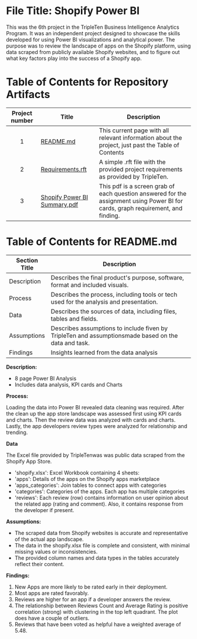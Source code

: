 # File Title: Shopify Power BI

This was the 6th project in the TripleTen Business Intelligence Analytics Program. It was an independent project designed to showcase the skills developed for using Power BI visualizations and analytical power. The purpose was to review the landscape of apps on the Shopify platform, using data scraped from publicly available Shopify websites, and to figure out what key factors play into the success of a Shopify app.


# Table of Contents for Repository Artifacts

| Project number | Title | Description |
| :-----------: | ----------- |----------- |
| 1 | [README.md](https://github.com/zmite2000/Early-Data-Projects-TripleTen/blob/main/Shopify/README.md) | This current page with all relevant information about the project, just past the Table of Contents |
| 2 | [Requirements.rft](https://github.com/zmite2000/Early-Data-Projects-TripleTen/blob/main/Shopify/Requirements.rtf) | A simple .rft file with the provided project requirements as provided by TripleTen. |
| 3 | [Shopify Power BI Summary.pdf](https://github.com/zmite2000/Early-Data-Projects-TripleTen/blob/main/Shopify/Shopify%20Power%20BI%20Summary.pdf) | This pdf is a screen grab of each question answered for the assignment using Power BI for cards, graph requirement, and finding. |




# Table of Contents for README.md

| Section Title | Description |
| ------------- | ----------- |
| Description | Describes the final product's purpose, software, format and included visuals. |
| Process | Describes the process, including tools or tech used for the analysis and presentation. |
| Data | Describes the sources of data, including files, tables and fields. |
| Assumptions | Describes assumptions to include fiven by TripleTen and assumptionsmade based on the data and task. |
| Findings | Insights learned from the data analysis |


**Description:**

- 8 page Power BI Analysis
- Includes data analysis, KPI cards and Charts

**Process:**

Loading the data into Power BI revealed data cleaning was required. After the clean up the app store landscape was assessed first using KPI cards and charts. Then the review data was analyzed with cards and charts. Lastly, the app developers review types were analyzed for relationship and trending.

**Data**

The Excel file provided by TripleTenwas was public data scraped from the Shopify App Store.

- 'shopify.xlsx': Excel Workbook containing 4 sheets:
- 'apps': Details of the apps on the Shopify apps marketplace
- 'apps_categories': Join tables to connect apps with categories
- 'categories': Categories of the apps. Each app has multiple categories
- 'reviews': Each review (row) contains information on user opinion about the related app (rating and comment). Also, it contains response from the developer if present.

**Assumptions:**

- The scraped data from Shopify websites is accurate and representative of the actual app landscape.
- The data in the shopify.xlsx file is complete and consistent, with minimal missing values or inconsistencies.
- The provided column names and data types in the tables accurately reflect their content.

**Findings:**

1. New Apps are more likely to be rated early in their deployment.
2. Most apps are rated favorably.
3. Reviews are higher for an app if a developer answers the review.
4. The relationship between Reviews Count and Average Rating is positive correlation (strong) with clustering in the top left quadrant. The plot does have a couple of outliers.
5. Reviews that have been voted as helpful have a weighted average of 5.48.
